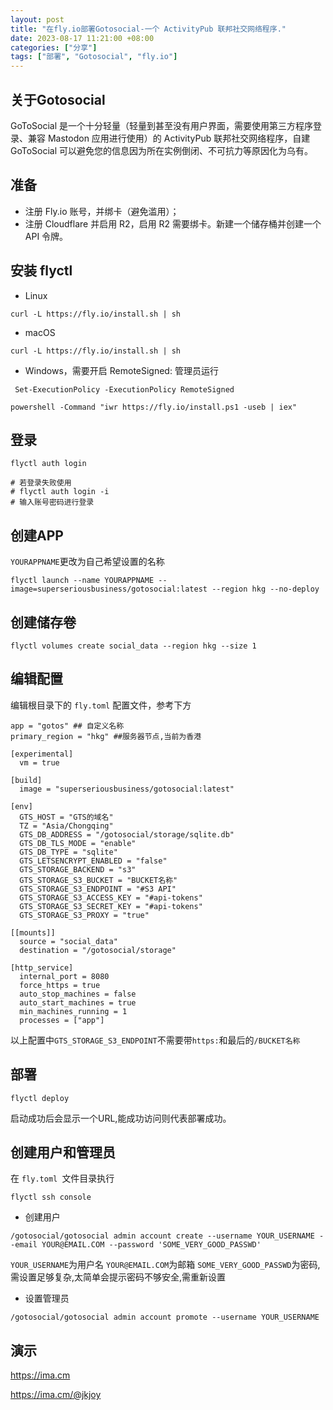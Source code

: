 ```yaml
---
layout: post
title: "在fly.io部署Gotosocial-一个 ActivityPub 联邦社交网络程序."
date: 2023-08-17 11:21:00 +08:00
categories: ["分享"]
tags: ["部署", "Gotosocial", "fly.io"]
---
```


## 关于Gotosocial

GoToSocial 是一个十分轻量（轻量到甚至没有用户界面，需要使用第三方程序登录、兼容 Mastodon 应用进行使用）的 ActivityPub 联邦社交网络程序，自建 GoToSocial 可以避免您的信息因为所在实例倒闭、不可抗力等原因化为乌有。
## 准备
- 注册 Fly.io 账号，并绑卡（避免滥用）；
- 注册 Cloudflare 并启用 R2，启用 R2 需要绑卡。新建一个储存桶并创建一个 API 令牌。
## 安装 flyctl

- Linux
```
curl -L https://fly.io/install.sh | sh
```
- macOS
```
curl -L https://fly.io/install.sh | sh
```
- Windows，需要开启 RemoteSigned: 管理员运行
```
 Set-ExecutionPolicy -ExecutionPolicy RemoteSigned
```
```
powershell -Command "iwr https://fly.io/install.ps1 -useb | iex"
```
## 登录
```
flyctl auth login

# 若登录失败使用
# flyctl auth login -i 
# 输入账号密码进行登录
```
## 创建APP
`YOURAPPNAME`更改为自己希望设置的名称
```
flyctl launch --name YOURAPPNAME --image=superseriousbusiness/gotosocial:latest --region hkg --no-deploy
```
## 创建储存卷
```
flyctl volumes create social_data --region hkg --size 1
```
## 编辑配置
编辑根目录下的 `fly.toml` 配置文件，参考下方
```
app = "gotos" ## 自定义名称
primary_region = "hkg" ##服务器节点,当前为香港

[experimental]
  vm = true

[build]
  image = "superseriousbusiness/gotosocial:latest"

[env]
  GTS_HOST = "GTS的域名"
  TZ = "Asia/Chongqing"
  GTS_DB_ADDRESS = "/gotosocial/storage/sqlite.db"
  GTS_DB_TLS_MODE = "enable"
  GTS_DB_TYPE = "sqlite"
  GTS_LETSENCRYPT_ENABLED = "false"
  GTS_STORAGE_BACKEND = "s3"
  GTS_STORAGE_S3_BUCKET = "BUCKET名称"
  GTS_STORAGE_S3_ENDPOINT = "#S3 API"
  GTS_STORAGE_S3_ACCESS_KEY = "#api-tokens"
  GTS_STORAGE_S3_SECRET_KEY = "#api-tokens"
  GTS_STORAGE_S3_PROXY = "true"

[[mounts]]
  source = "social_data"
  destination = "/gotosocial/storage"

[http_service]
  internal_port = 8080
  force_https = true
  auto_stop_machines = false
  auto_start_machines = true
  min_machines_running = 1
  processes = ["app"]
```
以上配置中`GTS_STORAGE_S3_ENDPOINT`不需要带`https:`和最后的`/BUCKET名称`
## 部署
```
flyctl deploy
```
启动成功后会显示一个URL,能成功访问则代表部署成功。
## 创建用户和管理员
在 `fly.toml `文件目录执行
```
flyctl ssh console
```
-  创建用户
```
/gotosocial/gotosocial admin account create --username YOUR_USERNAME --email YOUR@EMAIL.COM --password 'SOME_VERY_GOOD_PASSWD'
```
`YOUR_USERNAME`为用户名
`YOUR@EMAIL.COM`为邮箱
`SOME_VERY_GOOD_PASSWD`为密码,需设置足够复杂,太简单会提示密码不够安全,需重新设置
- 设置管理员
```
/gotosocial/gotosocial admin account promote --username YOUR_USERNAME
```
## 演示

https://ima.cm

https://ima.cm/@jkjoy